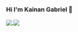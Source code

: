 ### Hi I'm Kainan Gabriel 👋

<a href="https://github.com/kainangv/">
  <img align="center" src="https://github-readme-stats.vercel.app/api?username=kainangv&show_icons=true&theme=radical" />
</a>
<a href="https://github.com/kainangv/">
  <img align="center" src="https://github-readme-stats.vercel.app/api/top-langs/?username=kainangv&layout=compact&theme=radical" />
</a>


